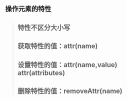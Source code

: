## 操作元素的特性


>## 特性不区分大小写
>## 获取特性的值：attr(name)
>## 设置特性的值：attr(name,value)  attr(attributes)
>## 删除特性的值：removeAttr(name)